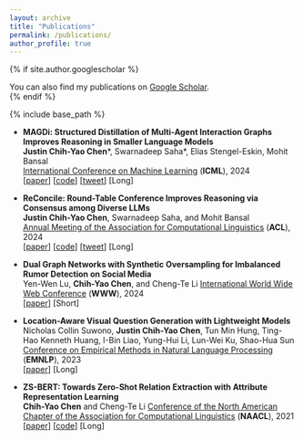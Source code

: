 ```yaml
---
layout: archive
title: "Publications"
permalink: /publications/
author_profile: true
---
```


{% if site.author.googlescholar %}
  <div class="wordwrap">You can also find my publications on <a href="{{site.author.googlescholar}}">Google Scholar</a>.</div>
{% endif %}

{% include base_path %}

* **MAGDi: Structured Distillation of Multi-Agent Interaction Graphs Improves Reasoning in Smaller Language Models**  
**Justin Chih-Yao Chen**\*, Swarnadeep Saha\*, Elias Stengel-Eskin, Mohit Bansal  
[International Conference on Machine Learning](https://icml.cc/Conferences/2024) (**ICML**), 2024  
[[paper](https://arxiv.org/abs/2402.01620)] [[code](https://github.com/dinobby/MAGDi)] [[tweet](https://twitter.com/swarnaNLP/status/1754556833258471613)] [Long]  

* **ReConcile: Round-Table Conference Improves Reasoning via Consensus among Diverse LLMs**  
**Justin Chih-Yao Chen**, Swarnadeep Saha, and Mohit Bansal   
[Annual Meeting of the Association for Computational Linguistics](https://www.2024.aclweb.org/) (**ACL**), 2024      
[[paper](https://arxiv.org/abs/2309.13007)] [[code](https://github.com/dinobby/ReConcile)] [[tweet](https://twitter.com/swarnaNLP/status/1706363215410549215)] [Long]

* **Dual Graph Networks with Synthetic Oversampling for Imbalanced Rumor Detection on Social Media**  
Yen-Wen Lu, **Chih-Yao Chen**, and Cheng-Te Li
[International World Wide Web Conference](https://www2024.thewebconf.org/) (**WWW**), 2024      
[[paper](https://dl.acm.org/doi/10.1145/3589335.3651494)] [Short]

* **Location-Aware Visual Question Generation with Lightweight Models**  
Nicholas Collin Suwono, **Justin Chih-Yao Chen**, Tun Min Hung, Ting-Hao Kenneth Huang, I-Bin Liao, Yung-Hui Li, Lun-Wei Ku, Shao-Hua Sun
[Conference on Empirical Methods in Natural Language Processing](https://2023.emnlp.org/) (**EMNLP**), 2023      
[[paper](https://arxiv.org/abs/2310.15129)] [Long]

* **ZS-BERT: Towards Zero-Shot Relation Extraction with Attribute Representation Learning**  
**Chih-Yao Chen** and Cheng-Te Li
[Conference of the North American Chapter of the Association for Computational Linguistics](https://2021.naacl.org/) (**NAACL**), 2021      
[[paper](https://arxiv.org/abs/2104.04697)] [[code](https://github.com/dinobby/ZS-BERT)] [Long]



<!---
{% for post in site.publications reversed %}
  {% include archive-single.html %}
{% endfor %}
-->
